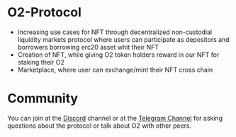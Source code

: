 # O2-Protocol

- Increasing use cases for NFT through decentralized non-custodial liquidity markets protocol where users can participate as depositors and borrowers
borrowing erc20 asset whit their NFT
- Creation of NFT, while giving O2 token holders reward in our NFT for staking their O2
- Marketplace, where user can exchange/mint their NFT cross chain

# Community
You can join at the [Discord](https://discord.gg/xZHy7ekz3R) channel or at the [Telegram Channel](https://t.me/o2protocol/) for asking questions about the protocol or talk about O2 with other peers.
